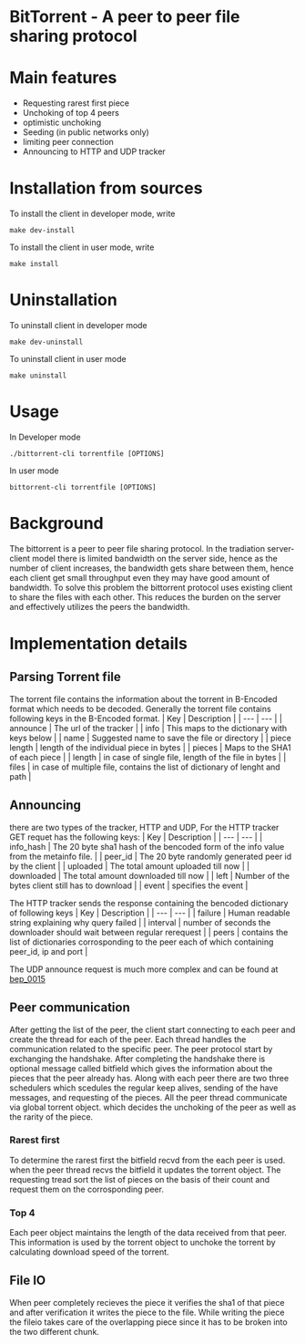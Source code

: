 # BitTorrent - A peer to peer file sharing protocol

# Main features 
- Requesting rarest first piece
- Unchoking of top 4 peers
- optimistic unchoking
- Seeding (in public networks only)
- limiting peer connection
- Announcing to HTTP and UDP tracker

# Installation from sources
To install the client in developer mode, write
```shell
make dev-install 
```
To install the client in user mode, write
```shell
make install
```

# Uninstallation 
To uninstall client in developer mode
```shell
make dev-uninstall
```

To uninstall client in user mode
```shell
make uninstall
```

# Usage
In Developer mode
```shell
./bittorrent-cli torrentfile [OPTIONS]
```
In user mode
```shell
bittorrent-cli torrentfile [OPTIONS]
```

# Background
The bittorrent is a peer to peer file sharing protocol. In the tradiation
server-client model there is limited bandwidth on the server side, hence as
the number of client increases, the bandwidth gets share between them, hence
each client get small throughput even they may have good amount of bandwidth.
To solve this problem the bittorrent protocol uses existing client to share
the files with each other. This reduces the burden on the server and
effectively utilizes the peers the bandwidth.

# Implementation details

## Parsing Torrent file
The torrent file contains the information about the torrent in B-Encoded format
which needs to be decoded. Generally the torrent file contains following
keys in the B-Encoded format.
| Key          | Description                                                                  |
| ---          | ---                                                                          |
| announce     | The url of the tracker                                                       |
| info         | This maps to the dictionary with keys below                                  |
| name         | Suggested name to save the file or directory                                 |
| piece length | length of the individual piece in bytes                                      |
| pieces       | Maps to the SHA1 of each piece                                               |
| length       | in case of single file, length of the file in bytes                          |
| files        | in case of multiple file, contains the list of dictionary of lenght and path |

## Announcing
there are two types of the tracker, HTTP and UDP,
For the HTTP tracker GET requet has the following keys:
| Key        | Description                                                                          |
| ---        | ---                                                                                  |
| info_hash  | The 20 byte sha1 hash of the bencoded form of the info value from the metainfo file. |
| peer_id    | The 20 byte randomly generated peer id by the client                                 |
| uploaded   | The total amount uploaded till now                                                   |
| downloaded | The total amount downloaded till now                                                 |
| left       | Number of the bytes client still has to download                                     |
| event      | specifies the event                                                                  |

The HTTP tracker sends the response containing the bencoded dictionary of
following keys
| Key      | Description                                                                                               |
| ---      | ---                                                                                                       |
| failure  | Human readable string explaining why query failed                                                         |
| interval | number of seconds the downloader should wait between regular rerequest                                    |
| peers    | contains the list of dictionaries corrosponding to the peer each of which containing peer_id, ip and port |


The UDP announce request is much more complex and can be found at
[bep_0015](https://www.bittorrent.org/beps/bep_0015.html) 

## Peer communication
After getting the list of the peer, the client start connecting to each peer
and create the thread for each of the peer. Each thread handles the
communication related to the specific peer. The peer protocol start by
exchanging the handshake. After completing the handshake there is optional
message called bitfield which gives the information about the pieces that the
peer already has. 
Along with each peer there are two three schedulers which scedules the regular 
keep alives, sending of the have messages, and requesting of the pieces.
All the peer thread communicate via global torrent object. which decides the
unchoking of the peer as well as the rarity of the piece.

### Rarest first
To determine the rarest first the bitfield recvd from the each peer is used.
when the peer thread recvs the bitfield it updates the torrent object. The
requesting tread sort the list of pieces on the basis of their count and
request them on the corrosponding peer. 

### Top 4
Each peer object maintains the length of the data received from that peer. This
information is used by the torrent object to unchoke the torrent by calculating
download speed of the torrent.


## File IO
When peer completely recieves the piece it verifies the sha1 of that piece and
after verification it writes the piece to the file. While writing the piece the
fileio takes care of the overlapping piece since it has to be broken into the
two different chunk. 











